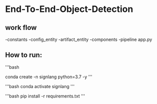 # End-To-End-Object-Detection

## work flow

-constants
-config_entity
-artifact_entity
-components
-pipeline
app.py

## How to run:

'''bash

conda create -n signlang python=3.7 -y
'''


'''bash
conda activate signlang
'''

'''bash
pip install -r requirements.txt
'''